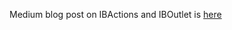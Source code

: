Medium blog post on IBActions and IBOutlet is [here](https://medium.com/@eliseharris99/iboutlets-and-ibactions-in-cocoa-touch-framework-ef03488a6653)